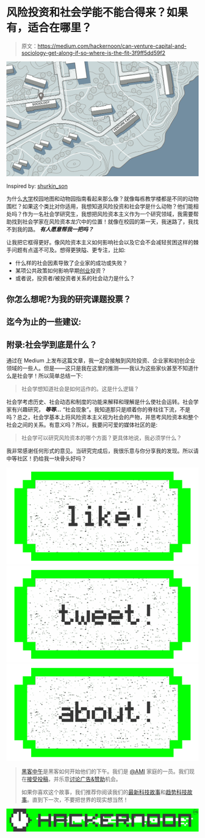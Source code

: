# 风险投资和社会学能不能合得来？如果有，适合在哪里？

> 原文：<https://medium.com/hackernoon/can-venture-capital-and-sociology-get-along-if-so-where-is-the-fit-3f9ff5dd59f2>

![](img/b57f9efe5e9370a50f70866fe9f3af2a.png)

Inspired by: [shurkin_son](https://www.shutterstock.com/g/shurkin_son)

为什么[大学](https://hackernoon.com/tagged/university)校园地图和动物园指南看起来那么像？就像每栋教学楼都是不同的动物围栏？如果这个类比对你适用，我想知道风险投资和社会学是什么动物？他们能相处吗？作为一名社会学研究生，我想把风险资本主义作为一个研究领域，我需要帮助找到社会学家在风险资本龙穴中的位置！就像在校园的第一天，我迷路了，我找不到我的路。 ***有人愿意帮我一把吗？***

让我把它框得更好。像风险资本主义如何影响社会以及它会不会减轻贫困这样的棘手问题有点遥不可及。想得更狭隘、更专注，比如:

*   什么样的社会因素导致了企业家的成功或失败？
*   某项公共政策如何影响早期[创业](https://hackernoon.com/tagged/startup)投资？
*   或者说，投资者/被投资者关系的社会动力是什么？

## 你怎么想呢?为我的研究课题投票？

## 迄今为止的一些建议:

## **附录:社会学到底是什么？**

通过在 Medium 上发布这篇文章，我一定会接触到风险投资、企业家和初创企业领域的一些人。但是——这只是我在这里的推测——我认为这些家伙甚至不知道什么是社会学！所以简单总结一下:

> 社会学想知道社会是如何运作的。这是什么逻辑？

社会学考虑历史、社会动态和制度的功能来解释和理解是什么使社会运转。社会学家有兴趣研究， ***等等…*** “社会现象”。我知道那只是顺着你的脊柱往下流，不是吗？总之，社会学基本上将风险资本主义视为社会的产物，并思考风险资本和整个社会之间的关系。有意义吗？所以，我要问可爱的媒体社区的是:

> 社会学可以研究风险资本的哪个方面？更具体地说，我必须学什么？

我非常感谢任何形式的意见。当研究完成后，我很乐意与你分享我的发现。所以请中等社区！扔给我一块骨头好吗？

[![](img/50ef4044ecd4e250b5d50f368b775d38.png)](http://bit.ly/HackernoonFB)[![](img/979d9a46439d5aebbdcdca574e21dc81.png)](https://goo.gl/k7XYbx)[![](img/2930ba6bd2c12218fdbbf7e02c8746ff.png)](https://goo.gl/4ofytp)

> [黑客中午](http://bit.ly/Hackernoon)是黑客如何开始他们的下午。我们是 [@AMI](http://bit.ly/atAMIatAMI) 家庭的一员。我们现在[接受投稿](http://bit.ly/hackernoonsubmission)，并乐意[讨论广告&赞助](mailto:partners@amipublications.com)机会。
> 
> 如果你喜欢这个故事，我们推荐你阅读我们的[最新科技故事](http://bit.ly/hackernoonlatestt)和[趋势科技故事](https://hackernoon.com/trending)。直到下一次，不要把世界的现实想当然！

![](img/be0ca55ba73a573dce11effb2ee80d56.png)